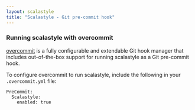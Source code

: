 ```yaml
---
layout: scalastyle
title: "Scalastyle - Git pre-commit hook"
---
```


### Running scalastyle with overcommit

[overcommit](https://github.com/brigade/overcommit) is a fully configurable and
extendable Git hook manager that includes out-of-the-box support for running
scalastyle as a Git pre-commit hook.

To configure overcommit to run scalastyle, include the following in your
`.overcommit.yml` file:

    PreCommit:
      Scalastyle:
        enabled: true
